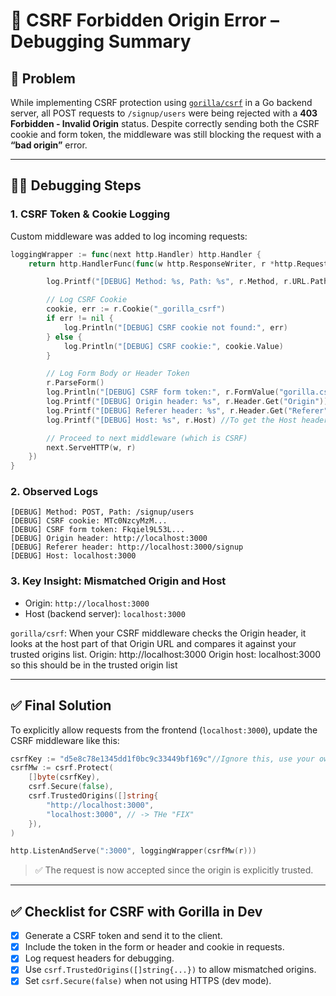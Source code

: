 
# 🧾 CSRF Forbidden Origin Error – Debugging Summary

## 🧩 Problem

While implementing CSRF protection using [`gorilla/csrf`](https://github.com/gorilla/csrf) in a Go backend server, all POST requests to `/signup/users` were being rejected with a **403 Forbidden - Invalid Origin** status. Despite correctly sending both the CSRF cookie and form token, the middleware was still blocking the request with a **“bad origin”** error.

---

## 🕵️‍♂️ Debugging Steps

### 1. CSRF Token & Cookie Logging

Custom middleware was added to log incoming requests:

```go
loggingWrapper := func(next http.Handler) http.Handler {
    return http.HandlerFunc(func(w http.ResponseWriter, r *http.Request) {

        log.Printf("[DEBUG] Method: %s, Path: %s", r.Method, r.URL.Path)

        // Log CSRF Cookie
        cookie, err := r.Cookie("_gorilla_csrf")
        if err != nil {
            log.Println("[DEBUG] CSRF cookie not found:", err)
        } else {
            log.Println("[DEBUG] CSRF cookie:", cookie.Value)
        }

        // Log Form Body or Header Token
        r.ParseForm()
        log.Println("[DEBUG] CSRF form token:", r.FormValue("gorilla.csrf.Token"))
        log.Printf("[DEBUG] Origin header: %s", r.Header.Get("Origin"))
        log.Printf("[DEBUG] Referer header: %s", r.Header.Get("Referer"))
        log.Printf("[DEBUG] Host: %s", r.Host) //To get the Host header from an incoming HTTP request, use r.Host. A call to r.Header.Get("Host") will always return an empty string for an incoming request.

        // Proceed to next middleware (which is CSRF)
        next.ServeHTTP(w, r)
    })
}
```

### 2. Observed Logs

```
[DEBUG] Method: POST, Path: /signup/users
[DEBUG] CSRF cookie: MTc0NzcyMzM...
[DEBUG] CSRF form token: Fkqiel9L53L...
[DEBUG] Origin header: http://localhost:3000
[DEBUG] Referer header: http://localhost:3000/signup
[DEBUG] Host: localhost:3000
```

### 3. Key Insight: Mismatched Origin and Host

- Origin: `http://localhost:3000`
- Host (backend server): `localhost:3000`

`gorilla/csrf`: When your CSRF middleware checks the Origin header, it looks at the host part of that Origin URL and compares it against your trusted origins list.
    Origin: http://localhost:3000
    Origin host: localhost:3000 so this should be in the trusted origin list

---

## ✅ Final Solution

To explicitly allow requests from the frontend (`localhost:3000`), update the CSRF middleware like this:

```go
csrfKey := "d5e8c78e1345dd1f0bc9c33449bf169c"//Ignore this, use your own
csrfMw := csrf.Protect(
    []byte(csrfKey),
    csrf.Secure(false), 
    csrf.TrustedOrigins([]string{
        "http://localhost:3000",
        "localhost:3000", // -> THe "FIX"
    }),
)

http.ListenAndServe(":3000", loggingWrapper(csrfMw(r)))
```

> ✅ The request is now accepted since the origin is explicitly trusted.

---

## ✅ Checklist for CSRF with Gorilla in Dev

- [x] Generate a CSRF token and send it to the client.
- [x] Include the token in the form or header and cookie in requests.
- [x] Log request headers for debugging.
- [x] Use `csrf.TrustedOrigins([]string{...})` to allow mismatched origins.
- [x] Set `csrf.Secure(false)` when not using HTTPS (dev mode).
